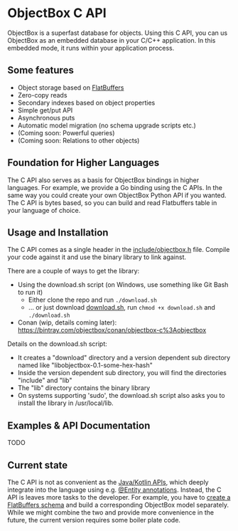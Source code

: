 ObjectBox C API
===============
ObjectBox is a superfast database for objects.
Using this C API, you can us ObjectBox as an embedded database in your C/C++ application.
In this embedded mode, it runs within your application process.

Some features
-------------
* Object storage based on [FlatBuffers](https://google.github.io/flatbuffers/)
* Zero-copy reads
* Secondary indexes based on object properties
* Simple get/put API
* Asynchronous puts
* Automatic model migration (no schema upgrade scripts etc.) 
* (Coming soon: Powerful queries) 
* (Coming soon: Relations to other objects) 

Foundation for Higher Languages
-------------------------------
The C API also serves as a basis for ObjectBox bindings in higher languages.
For example, we provide a Go binding using the C APIs.
In the same way you could create your own ObjectBox Python API if you wanted.
The C API is bytes based, so you can build and read Flatbuffers table in your language of choice.

Usage and Installation
----------------------
The C API comes as a single header in the [include/objectbox.h](include/objectbox.h) file.
Compile your code against it and use the binary library to link against.
  
There are a couple of ways to get the library:

* Using the download.sh script (on Windows, use something like Git Bash to run it)
    * Either clone the repo and run `./download.sh`
    * ... or just download [download.sh](download.sh), run `chmod +x download.sh` and `./download.sh`
* Conan (wip, details coming later): https://bintray.com/objectbox/conan/objectbox-c%3Aobjectbox

Details on the download.sh script:

* It creates a "download" directory and a version dependent sub directory named like "libobjectbox-0.1-some-hex-hash"
* Inside the version dependent sub directory, you will find the directories "include" and "lib"
* The "lib" directory contains the binary library
* On systems supporting 'sudo', the download.sh script also asks you to install the library in /usr/local/lib.

Examples & API Documentation
----------------------------
TODO

Current state
-------------
The C API is not as convenient as the [Java/Kotlin APIs](https://docs.objectbox.io/),
which deeply integrate into the language using e.g. [@Entity annotations](https://docs.objectbox.io/entity-annotations).
Instead, the C API is leaves more tasks to the developer.
For example, you have to [create a FlatBuffers schema](https://google.github.io/flatbuffers/flatbuffers_guide_writing_schema.html) and build a corresponding ObjectBox model separately.
While we might combine the two and provide more convenience in the future, the current version requires some boiler plate code.
